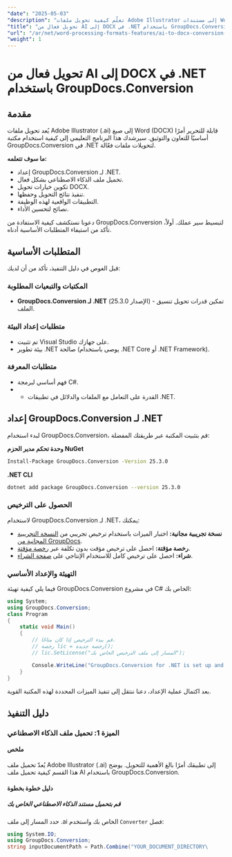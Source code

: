 ```yaml
---
"date": "2025-05-03"
"description": "تعلّم كيفية تحويل ملفات Adobe Illustrator إلى مستندات Word بسهولة باستخدام GroupDocs.Conversion لـ .NET. أتقن تحويلات الملفات بسلاسة اليوم!"
"title": "تحويل فعال من AI إلى DOCX في .NET باستخدام GroupDocs.Conversion"
"url": "/ar/net/word-processing-formats-features/ai-to-docx-conversion-dotnet-groupdocs/"
"weight": 1
---
```


# تحويل فعال من AI إلى DOCX في .NET باستخدام GroupDocs.Conversion

## مقدمة

يُعد تحويل ملفات Adobe Illustrator (.ai) إلى صيغ Word (DOCX) قابلة للتحرير أمرًا أساسيًا للتعاون والتوثيق. سيرشدك هذا البرنامج التعليمي إلى كيفية استخدام مكتبة GroupDocs.Conversion في .NET لتحويلات ملفات فعّالة.

**ما سوف تتعلمه:**
- إعداد GroupDocs.Conversion لـ .NET.
- تحميل ملف الذكاء الاصطناعي بشكل فعال.
- تكوين خيارات تحويل DOCX.
- تنفيذ نتائج التحويل وحفظها.
- التطبيقات الواقعية لهذه الوظيفة.
- نصائح لتحسين الأداء.

دعونا نستكشف كيفية الاستفادة من GroupDocs.Conversion لتبسيط سير عملك. أولاً، تأكد من استيفاء المتطلبات الأساسية أدناه.

## المتطلبات الأساسية

قبل الغوص في دليل التنفيذ، تأكد من أن لديك:

### المكتبات والتبعيات المطلوبة
- **GroupDocs.Conversion لـ .NET** (الإصدار 25.3.0) - تمكين قدرات تحويل تنسيق الملف.

### متطلبات إعداد البيئة
- تم تثبيت Visual Studio على جهازك.
- بيئة تطوير .NET صالحة (يوصى باستخدام .NET Core أو .NET Framework).

### متطلبات المعرفة
- فهم أساسي لبرمجة C#.
- - القدرة على التعامل مع الملفات والدلائل في تطبيقات .NET.

## إعداد GroupDocs.Conversion لـ .NET

لبدء استخدام GroupDocs.Conversion، قم بتثبيت المكتبة عبر طريقتك المفضلة:

**وحدة تحكم مدير الحزم NuGet**
```bash
Install-Package GroupDocs.Conversion -Version 25.3.0
```

**\.NET CLI**
```bash
dotnet add package GroupDocs.Conversion --version 25.3.0
```

### الحصول على الترخيص
لاستخدام GroupDocs.Conversion لـ .NET، يمكنك:
- **نسخة تجريبية مجانية:** اختبار الميزات باستخدام ترخيص تجريبي من [النسخة التجريبية المجانية من GroupDocs](https://releases.groupdocs.com/conversion/net/).
- **رخصة مؤقتة:** احصل على ترخيص مؤقت بدون تكلفة عبر [رخصة مؤقتة](https://purchase.groupdocs.com/temporary-license/).
- **شراء:** احصل على ترخيص كامل للاستخدام الإنتاجي على [صفحة الشراء](https://purchase.groupdocs.com/buy).

### التهيئة والإعداد الأساسي
فيما يلي كيفية تهيئة GroupDocs.Conversion في مشروع C# الخاص بك:
```csharp
using System;
using GroupDocs.Conversion;
class Program
{
    static void Main()
    {
        // قم ببدء الترخيص إذا كان متاحًا.
        // رخصة lic = رخصة جديدة();
        // lic.SetLicense("المسار إلى ملف الترخيص الخاص بك");

        Console.WriteLine("GroupDocs.Conversion for .NET is set up and ready!");
    }
}
```
بعد اكتمال عملية الإعداد، دعنا ننتقل إلى تنفيذ الميزات المحددة لهذه المكتبة القوية.

## دليل التنفيذ

### الميزة 1: تحميل ملف الذكاء الاصطناعي

#### ملخص
يُعدّ تحميل ملف Adobe Illustrator (.ai) إلى تطبيقك أمرًا بالغ الأهمية للتحويل. يوضح هذا القسم كيفية تحميل ملف AI باستخدام GroupDocs.Conversion.

#### دليل خطوة بخطوة
##### قم بتحميل مستند الذكاء الاصطناعي الخاص بك
حدد المسار إلى ملف .ai الخاص بك واستخدم `Converter` فصل:
```csharp
using System.IO;
using GroupDocs.Conversion;
string inputDocumentPath = Path.Combine("YOUR_DOCUMENT_DIRECTORY\